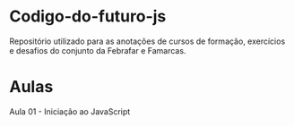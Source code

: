 # Codigo-do-futuro-js
Repositório utilizado para as anotações de cursos de formação, exercícios e desafios do conjunto da Febrafar e Famarcas.

# Aulas
Aula 01 - Iniciação ao JavaScript
